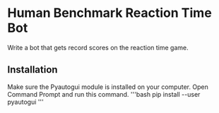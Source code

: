 # Human Benchmark Reaction Time Bot
Write a bot that gets record scores on the reaction time game.

## Installation
Make sure the Pyautogui module is installed on your computer. Open Command Prompt and run this command.
'''bash
pip install --user pyautogui
'''

